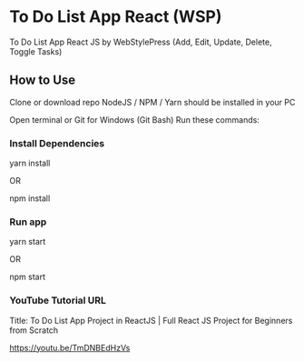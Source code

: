 # To Do List App React (WSP)

To Do List App React JS by WebStylePress (Add, Edit, Update, Delete, Toggle Tasks)

## How to Use

Clone or download repo
NodeJS / NPM / Yarn should be installed in your PC

Open terminal or Git for Windows (Git Bash)
Run these commands:

### Install Dependencies

yarn install

OR

npm install

### Run app

yarn start

OR

npm start

### YouTube Tutorial URL

Title: To Do List App Project in ReactJS | Full React JS Project for Beginners from Scratch

https://youtu.be/TmDNBEdHzVs
